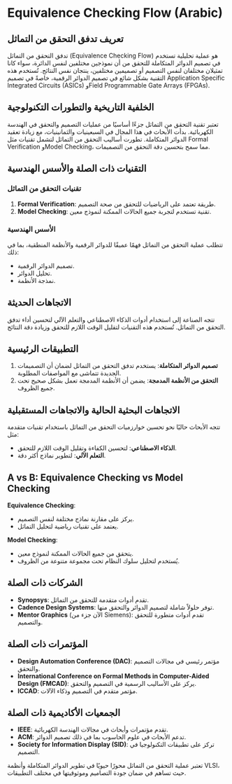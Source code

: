 # Equivalence Checking Flow (Arabic)

## تعريف تدفق التحقق من التماثل

تدفق التحقق من التماثل (Equivalence Checking Flow) هو عملية تحليلية تستخدم في تصميم الدوائر المتكاملة للتحقق من أن نموذجين مختلفين لنفس الدائرة، سواء كانا تمثيلان مختلفان لنفس التصميم أو تصميمين مختلفين، ينتجان نفس النتائج. تُستخدم هذه التقنية بشكل شائع في تصميم الدوائر الرقمية، خاصةً في تصميم Application Specific Integrated Circuits (ASICs) وField Programmable Gate Arrays (FPGAs).

## الخلفية التاريخية والتطورات التكنولوجية

تعتبر تقنية التحقق من التماثل جزءًا أساسيًا من عمليات التصميم والتحقق في الهندسة الكهربائية. بدأت الأبحاث في هذا المجال في السبعينيات والثمانينيات، مع زيادة تعقيد الدوائر المتكاملة. تطورت أساليب التحقق من التماثل لتشمل تقنيات مثل Formal Verification وModel Checking، مما سمح بتحسين دقة التحقق من التصميمات.

## التقنيات ذات الصلة والأسس الهندسية

### تقنيات التحقق من التماثل

1. **Formal Verification**: طريقة تعتمد على الرياضيات للتحقق من صحة التصميم.
2. **Model Checking**: تقنية تستخدم لتجربة جميع الحالات الممكنة لنموذج معين.

### الأسس الهندسية

تتطلب عملية التحقق من التماثل فهمًا عميقًا للدوائر الرقمية والأنظمة المنطقية، بما في ذلك:
- تصميم الدوائر الرقمية.
- تحليل الدوائر.
- نمذجة الأنظمة.

## الاتجاهات الحديثة

تتجه الصناعة إلى استخدام أدوات الذكاء الاصطناعي والتعلم الآلي لتحسين أداء تدفق التحقق من التماثل. تُستخدم هذه التقنيات لتقليل الوقت اللازم للتحقق وزيادة دقة النتائج.

## التطبيقات الرئيسية

1. **تصميم الدوائر المتكاملة**: يستخدم تدفق التحقق من التماثل لضمان أن التصميمات الجديدة تتماشى مع المواصفات المطلوبة.
2. **التحقق من الأنظمة المدمجة**: يضمن أن الأنظمة المدمجة تعمل بشكل صحيح تحت جميع الظروف.

## الاتجاهات البحثية الحالية والاتجاهات المستقبلية

تتجه الأبحاث حاليًا نحو تحسين خوارزميات التحقق من التماثل باستخدام تقنيات متقدمة مثل:
- **الذكاء الاصطناعي**: لتحسين الكفاءة وتقليل الوقت اللازم للتحقق.
- **التعلم الآلي**: لتطوير نماذج أكثر دقة.

## A vs B: Equivalence Checking vs Model Checking

**Equivalence Checking**:
- يركز على مقارنة نماذج مختلفة لنفس التصميم.
- يعتمد على تقنيات رياضية لتحليل التماثل.

**Model Checking**:
- يتحقق من جميع الحالات الممكنة لنموذج معين.
- يُستخدم لتحليل سلوك النظام تحت مجموعة متنوعة من الظروف.

## الشركات ذات الصلة

- **Synopsys**: تقدم أدوات متقدمة للتحقق من التماثل.
- **Cadence Design Systems**: توفر حلولاً شاملة لتصميم الدوائر والتحقق منها.
- **Mentor Graphics** (الآن جزء من Siemens): تقدم أدوات متطورة للتحقق والتصميم.

## المؤتمرات ذات الصلة

- **Design Automation Conference (DAC)**: مؤتمر رئيسي في مجالات التصميم والتحقق.
- **International Conference on Formal Methods in Computer-Aided Design (FMCAD)**: يركز على الأساليب الرسمية في التصميم والتحقق.
- **ICCAD**: مؤتمر متقدم في التصميم وذكاء الآلات.

## الجمعيات الأكاديمية ذات الصلة

- **IEEE**: تقدم مؤتمرات وأبحاث في مجالات الهندسة الكهربائية.
- **ACM**: تدعم الأبحاث في علوم الحاسوب بما في ذلك تصميم الدوائر.
- **Society for Information Display (SID)**: تركز على تطبيقات التكنولوجيا في التصميم.

تعتبر عملية التحقق من التماثل محورًا حيويًا في تطوير الدوائر المتكاملة وأنظمة VLSI، حيث تساهم في ضمان جودة التصاميم وموثوقيتها في مختلف التطبيقات.